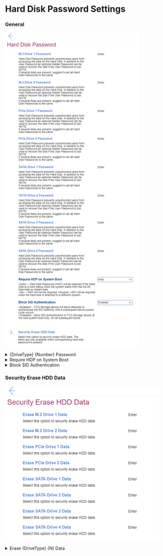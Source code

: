 # Hard Disk Password Settings #

### General ###

![](./img/harddiskpass.png)

<details><summary> {DriveType} {Number} Password</summary>

Set a Hard Disk Password (HDP) to prevent unauthorized users from accessing the data on the Hard Disk.

?> In addition to the User password and optional Master Password, the HDP can be used to recover the disk if the User Password is lost.

One setting for each drive's password:

 - {DriveType} - M.2, PCIe, or SATA
 - {Number} - one of a number of the same type of drive.

For each drive it is possible to define a separate password, or leave a drive without a password.

Options:

1. Enabled – HDP (single or dual) is installed.
2. **Disabled** – HDP is not installed. Default.

Additional choice of the password type:
1. **Single Password** - Default.
2. Dual Password (User+Admin).

?> When a single HDP is set, the user must enter the user password to access files and applications on the storage drive.

?> The admin HDP is set and used by a system administrator. It enables the administrator to access any storage drive in a system or any computer connected in the same network.

?> The administrator can also assign a user HDP for each computer in the network. The user of the computer can change the user HDP as desired, but only the administrator can remove the user HDP. 

<!-- TODO: confirm parameters -->

While enabling the following parameters are available:
1. `Enter New Password`
2. `Confirm New Password`
3. Show Password – `On` \ `Off` statuses
4. < Actions >: <br>
    a. **Save** – default<br>
    b. Cancel

?> If several disks are present, it’s suggested to set all Hard Disk Passwords to the same. 

| WMI Setting name | Values | SVP / SMP Req'd | AMD/Intel |
|:---|:---|:---|:---|
|  |  |  | Both |
</details>

<details><summary>Require HDP on System Boot</summary>

Whether HDP is required when the Hard Disk is in lock status, and system starts from one of the states:
- full off
- hibernate
- restart

?> When `no` is selected, HDP is still required when the hard disk is attached to a different system.

Options:

1. **Auto** – HDP required. Default.
2. No – HDP will not be required.

| WMI Setting name | Values | SVP / SMP Req'd | AMD/Intel |
|:---|:---|:---|:---|
| RequireHDPonSystemBoot |  | yes | Both |
</details>

<details><summary>Block SID Authentication</summary>

Whether TCG (Trusted Computing Group) storage device blocks attempts to authenticate the SID (Security Identifier) authority until a subsequent device power cycle occurs.

Options:

1. **Enabled** – Default. 
2. Disabled.

!> When `Disabled`, system allows SID authentication in TCG storage device at the next boot only, but not subsequent boots.

| WMI Setting name | Values | SVP / SMP Req'd | AMD/Intel |
|:---|:---|:---|:---|
| BlockSIDAuthentication |  | yes | Both |
</details>


### Security Erase HDD Data ###

![](./img/securityerasehdd.png)

<details><summary>Erase {DriveType} {N} Data</summary>

Erase data per individual drive.

- {DriveType} stands for the drive type.<br>
 - {N} stands for the order number of a drive.<br>

!> All hard drive data will be erased, and the hard disk password will be deleted. Requires additional confirmation.

| WMI Setting name | Values | SVP / SMP Req'd | AMD/Intel |
|:---|:---|:---|:---|
|  |  |  | Both |
</details>
